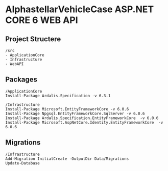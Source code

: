 # AlphastellarVehicleCase ASP.NET CORE 6 WEB API

## Project Structere

```
/src
- ApplicationCore
- Infrastructure
- WebAPI

```
## Packages

```
/ApplicationCore
Install-Package Ardalis.Specification -v 6.3.1

/Infrastructure
Install-Package Microsoft.EntityFrameworkCore -v 6.0.6
Install-Package Npgsql.EntityFrameworkCore.SqlServer -v 6.0.6
Install-Package Ardalis.Specification.EntityFrameworkCore  -v 6.0.6
Install-Package Microsoft.AspNetCore.Identity.EntityFrameworkCore  -v 6.0.6

```
## Migrations
```
/Infrastructure
Add-Migration InitialCreate -OutputDir Data/Migrations
Update-Database
```
